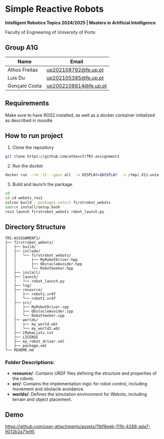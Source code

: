 # Simple Reactive Robots

**Intelligent Robotics Topics 2024/2025 | Masters in Artificial Intelligence**

Faculty of Engineering of University of Porto

## Group A1G

| Name           | Email                 |
| -------------- | --------------------- |
| Athos Freitas  | up202108792@fe.up.pt  |
| Luís Du       | up202105385@fe.up.pt  |
| Gonçalo Costa | up2002108814@fe.up.pt |

## Requirements

Make sure to have ROS2 installed, as well as a docker container initialized as described in moodle

## **How to run project**

1. Clone the repository

```bash
git clone https://github.com/athoscf/TRI-assignment1
```

2. Run the docker

```bash
docker run --rm -it --gpus all  -e DISPLAY=$DISPLAY  -v /tmp/.X11-unix:/tmp/.X11-unix  -v /path_to_ROS2_workspace_in_local/:/path_to_workspace_in_docker tribe_simulation
```

3. Build and launch the package
   
```bash
cd
cd cd webots_ros2
colcon build --packages-select firstrobot_webots
source install/setup.bash
ros2 launch firstrobot_webots robot_launch.py
```

## **Directory Structure**

```
TRI-ASSIGNMENT1/
├── firstrobot_webots/
│   ├── build/
│   ├── include/
│   │   └── firstrobot_webots/
│   │       ├── MyRobotDriver.hpp
│   │       ├── ObstacleAvoider.hpp
│   │       └── RobotSeeker.hpp
│   ├── install/
│   ├── launch/
│   │   └── robot_launch.py
│   ├── log/
│   ├── resource/
│   │   ├── robot1.urdf
│   │   └── robot2.urdf
│   ├── src/
│   │   ├── MyRobotDriver.cpp
│   │   ├── ObstacleAvoider.cpp
│   │   └── RobotSeeker.cpp
│   ├── worlds/
│   │   ├── my_world.wbt
│   │   └── my_world2.wbt
│   ├── CMakeLists.txt
│   ├── LICENSE
│   ├── my_robot_driver.xml
│   ├── package.xml
└── README.md
```


### Folder Descriptions:
- **resource/**: Contains URDF files defining the structure and properties of the robots.  
- **src/**: Contains the implementation logic for robot control, including movement and obstacle avoidance.  
- **worlds/**: Defines the simulation environment for Webots, including terrain and object placement.  

## Demo

https://github.com/user-attachments/assets/11bf8eeb-111b-4288-ada7-9012b2a71e95
